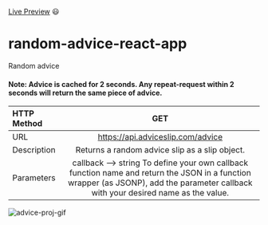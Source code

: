 [Live Preview](https://thejayeshsoni-random-advice.netlify.app/) :smiley:
# random-advice-react-app

Random advice

<h4>Note: Advice is cached for 2 seconds. Any repeat-request within 2 seconds will return the same piece of advice.</h4>

| HTTP Method | GET         |
| :---        |    :----:   |
| URL         | https://api.adviceslip.com/advice |
| Description | Returns a random advice slip as a slip object. |
| Parameters  | callback --> string To define your own callback function name and return the JSON in a function wrapper (as JSONP), add the parameter callback with your desired name as the value. |



![advice-proj-gif](https://user-images.githubusercontent.com/67512410/166474023-b5d614da-a5e9-41ad-b04b-4395ddf6a0e6.gif)
